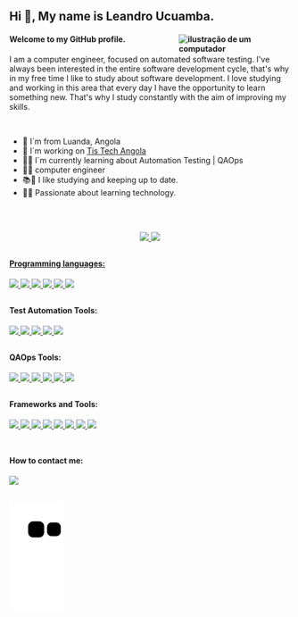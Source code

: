 ## Hi 👋, My name is Leandro Ucuamba.
#### Welcome to my GitHub profile.  <img src="https://raw.githubusercontent.com/MicaelliMedeiros/micaellimedeiros/master/image/computer-illustration.png" alt="ilustração de um computador" min-width="200px" max-width="200px" width="200px" align="right">

I am a computer engineer, focused on automated software testing. I've always been interested in the entire software development cycle, that's why in my free time I like to study about software development. I love studying and working in this area that every day I have the opportunity to learn something new. That's why I study constantly
with the aim of improving my skills.

<br>

- 🔰  I`m from Luanda, Angola
- 🔰  I`m working on <a href="https://www.tistech.co.ao/">Tis Tech Angola</a>
- 👨‍💻 I`m currently learning about Automation Testing | QAOps
- 👨‍🎓 computer engineer
- 📚📝 I like studying and keeping up to date.
- 🧑‍💻 Passionate about learning technology.

<br><br>

<div align="center">
  <a href="https://github.com/LeandroUcuamba">
  <img height="180em" src="https://github-readme-stats.vercel.app/api?username=LeandroUcuamba&show_icons=true&theme=dracula&include_all_commits=true&count_private=true"/>
  <img height="180em" src="https://github-readme-stats.vercel.app/api/top-langs/?username=LeandroUcuamba&layout=compact&langs_count=7&theme=dracula"/>
</div>

##

#### Programming languages:
<div>
<a href="https://developer.mozilla.org/pt-BR/docs/Web/HTML">
  <img src="https://skillicons.dev/icons?i=html"/>
</a>
<a href="https://developer.mozilla.org/pt-BR/docs/Web/CSS">
  <img src="https://skillicons.dev/icons?i=css"/>
</a>
<a href="https://www.java.com/pt-BR/">
  <img src="https://skillicons.dev/icons?i=java"/>
</a>
<a href="https://developer.mozilla.org/pt-BR/docs/Web/JavaScript">
  <img src="https://skillicons.dev/icons?i=js"/>
</a>
<a href="https://www.typescriptlang.org/">
  <img src="https://skillicons.dev/icons?i=typescript"/>
</a>
<a href="https://www.python.org/">
  <img src="https://skillicons.dev/icons?i=python"/>
</a>

</div>

##

#### Test Automation Tools:
<div>
  <a href="https://www.selenium.dev/">
    <img src="https://skillicons.dev/icons?i=selenium"/>
  </a>
  <a href="https://www.postman.com/">
    <img src="https://skillicons.dev/icons?i=postman"/>
  </a>
  <a href="https://cucumber.io/docs/gherkin/">
    <img src="https://skillicons.dev/icons?i=gherkin"/>
  </a>
  <a href="https://playwright.dev/">
    <img src="https://img.shields.io/badge/Playwright-2EAD33?logo=playwright&logoColor=fff&style=flat"/>
  </a>
  <a href="https://www.cypress.io/">
    <img src="https://img.shields.io/badge/Cypress-69D3A7?logo=cypress&logoColor=fff&style=flat-square"/>
  </a>
</div>


##

#### QAOps Tools:
<div>
  <a href="https://git-scm.com/">
    <img src="https://skillicons.dev/icons?i=git"/>
  </a>
  <a href="https://www.docker.com/">
    <img src="https://skillicons.dev/icons?i=docker"/>
  </a>
  <a href="https://gitlab.com/gitlab-org">
    <img src="https://skillicons.dev/icons?i=gitlab"/>
  </a>
  <a href="https://www.jenkins.io/">
    <img src="https://skillicons.dev/icons?i=jenkins"/>
  </a>
  <a href="https://github.com/features/actions">
    <img src="https://skillicons.dev/icons?i=githubactions"/>
  </a>
  <a href="https://azure.microsoft.com/en-us">
    <img src="https://skillicons.dev/icons?i=azure"/>
  </a>
</div>



##

#### Frameworks and Tools:
<div>
<a href="https://vuejs.org/">
  <img src="https://skillicons.dev/icons?i=vuejs"/>
</a>
<a href="https://react.dev/">
  <img src="https://skillicons.dev/icons?i=react"/>
</a>
<a href="https://spring.io/">
  <img src="https://skillicons.dev/icons?i=spring"/>
</a>
<a href="https://nodejs.org/en">
  <img src="https://skillicons.dev/icons?i=nodejs"/>
</a>
<a href="https://www.jetbrains.com/idea/">
  <img src="https://skillicons.dev/icons?i=idea"/>
</a>
<a href="https://www.mysql.com/">
  <img src="https://skillicons.dev/icons?i=mysql"/>
</a>
<a href="https://www.postgresql.org/">
  <img src="https://skillicons.dev/icons?i=postgres"/>
</a>
<a href="https://code.visualstudio.com/">
  <img src="https://skillicons.dev/icons?i=vscode"/>
</a>
</div>
<br/>
<div>
</div>

##

#### How to contact me:
<div>
  <a href="https://www.linkedin.com/in/leandrosantosucuamba/">
     <img src="https://img.shields.io/badge/LinkedIn-0A66C2?logo=linkedin&logoColor=fff&style=flat"/>
  </a>
</div>

##


![Snake animation](https://github.com/rafaballerini/rafaballerini/blob/output/github-contribution-grid-snake.svg)
